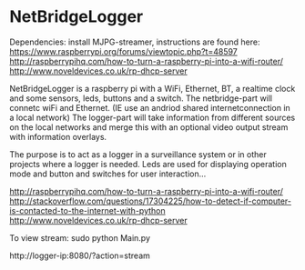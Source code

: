 # NetBridgeLogger

Dependencies:
install MJPG-streamer, instructions are found here: https://www.raspberrypi.org/forums/viewtopic.php?t=48597
http://raspberrypihq.com/how-to-turn-a-raspberry-pi-into-a-wifi-router/
http://www.noveldevices.co.uk/rp-dhcp-server
 
NetBridgeLogger is a raspberry pi with a WiFi, Ethernet, BT, a realtime clock and some sensors, leds, buttons and a switch. 
The netbridge-part will connetc wiFi and Ethernet. (IE use an andriod shared internetconnection in a local network)
The logger-part will take information from different sources on the local networks and merge this with an optional 
video output stream with information overlays.

The purpose is to act as a logger in a surveillance system or in other projects where a logger is needed.
Leds are used for displaying operation mode and button and switches for user interaction...





 http://raspberrypihq.com/how-to-turn-a-raspberry-pi-into-a-wifi-router/
 http://stackoverflow.com/questions/17304225/how-to-detect-if-computer-is-contacted-to-the-internet-with-python
 http://www.noveldevices.co.uk/rp-dhcp-server

To view stream:
sudo python Main.py

http://logger-ip:8080/?action=stream 


